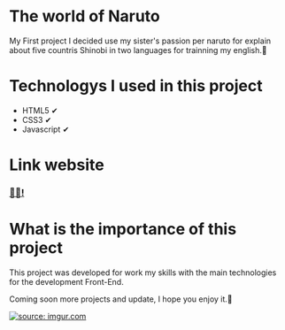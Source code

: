 # The world of Naruto

My First project I decided use my sister's passion per naruto for explain about five countris Shinobi in two languages for trainning my english.🙂

# Technologys I used in this project
* HTML5 ✔
* CSS3 ✔
* Javascript ✔

# Link website
<h3><a href="see my project" formtarget="_blank"> 🐱‍👤! </a></h3>

# What is the importance of this project
This project was developed for work my skills with the main technologies for the development Front-End.

Coming soon more projects and update, I hope you enjoy it.🤗

<a href="https://imgur.com/hzIyiIC"><img src="https://i.imgur.com/hzIyiIC.png" title="source: imgur.com" /></a>
